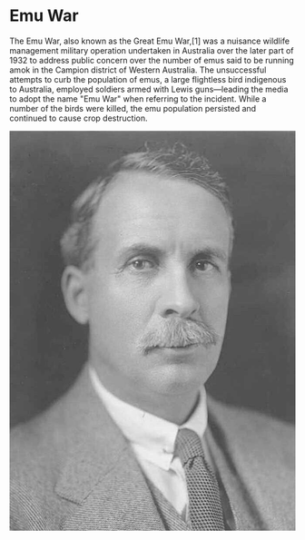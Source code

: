# Emu War

The Emu War, also known as the Great Emu War,[1] was a nuisance wildlife management military operation undertaken in Australia over the later part of 1932 to address public concern over the number of emus said to be running amok in the Campion district of Western Australia. The unsuccessful attempts to curb the population of emus, a large flightless bird indigenous to Australia, employed soldiers armed with Lewis guns—leading the media to adopt the name "Emu War" when referring to the incident. While a number of the birds were killed, the emu population persisted and continued to cause crop destruction. 

![](Emu_War.assets/Sir_George_Pearce.jpg)

